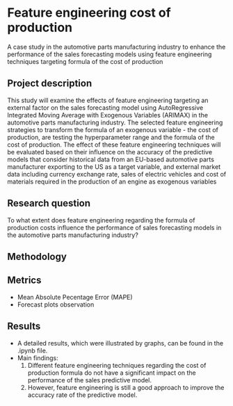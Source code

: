 # Feature engineering cost of production
A case study in the automotive parts manufacturing industry to enhance the performance of the sales forecasting models using feature engineering techniques targeting formula of the cost of production

## Project description
This study will examine the effects of feature engineering targeting an external factor on the sales forecasting model using AutoRegressive Integrated Moving Average with Exogenous Variables (ARIMAX) in the automotive parts manufacturing industry. The selected feature engineering strategies to transform the formula of an exogenous variable - the cost of production, are testing the hyperparameter range and the formula of the cost of production. The effect of these feature engineering techniques will be evaluated based on their influence on the accuracy of the predictive models that consider historical data from an EU-based automotive parts manufacturer exporting to the US as a target variable, and external market data including currency exchange rate, sales of electric vehicles and cost of materials required in the production of an engine as exogenous variables

## Research question
To what extent does feature engineering regarding the formula of production costs influence the performance of sales forecasting models in the automotive parts manufacturing industry?

## Methodology


## Metrics
* Mean Absolute Pecentage Error (MAPE)
* Forecast plots observation

## Results
* A detailed results, which were illustrated by graphs, can be found in the .ipynb file.
* Main findings:
  1.  Different feature engineering techniques regarding the cost of production formula do not have a significant impact on the performance of the sales predictive model.
  2.  However, feature engineering is still a good approach to improve the accuracy rate of the predictive model.
